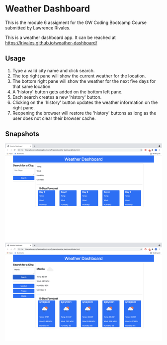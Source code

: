 # Weather Dashboard

This is the module 6 assigment for the GW Coding Bootcamp Course submitted by Lawrence Rivales.

This is a weather dashboard app.  It can be reached at https://lrivales.github.io/weather-dashboard/

## Usage
1. Type a valid city name and click search.
2. The top right pane will show the current weather for the location.
3. The bottom right pane will show the weather for the next five days for that same location.
4. A 'history' button gets added on the bottom left pane.
5. Each search creates a new 'history' button.
6. Clicking on the 'history' button updates the weather information on the right pane.
7. Reopening the browser will restore the 'history' buttons as long as the user does not clear their browser cache.

## Snapshots
![Start](assets/snapshots/start.png)
![History-Buttons](assets/snapshots/history-buttons.png)
